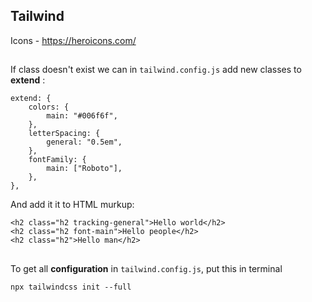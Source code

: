 ## Tailwind

Icons - https://heroicons.com/
##

If class doesn't exist we can in `tailwind.config.js` add new classes to **extend** :

```
extend: {
    colors: {
        main: "#006f6f",
    },
    letterSpacing: {
        general: "0.5em",
    },
    fontFamily: {
        main: ["Roboto"],
    },
},
```
And add it it to HTML murkup:
```
<h2 class="h2 tracking-general">Hello world</h2>
<h2 class="h2 font-main">Hello people</h2>
<h2 class="h2">Hello man</h2>

```
##
To get all **configuration** in `tailwind.config.js`, put this in terminal

`npx tailwindcss init --full`
